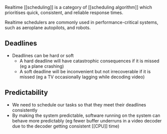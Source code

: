 Realtime [[scheduling]] is a category of [[scheduling algorithm]] which prioritises quick, consistent, and reliable response times.

Realtime schedulers are commonly used in performance-critical systems, such as aeroplane autopilots, and robots.

## Deadlines
- Deadlines can be hard or soft
	- A hard deadline will have catastrophic consequences if it is missed (eg a plane crashing)
	- A soft deadline will be inconvenient but not irrecoverable if it is missed (eg a TV occasionally lagging while decoding video)

## Predictability
- We need to schedule our tasks so that they meet their deadlines consistently
- By making the system predictable, software running on the system can behave more predictably (eg fewer buffer underruns in a video decoder due to the decoder getting consistent [[CPU]] time)


